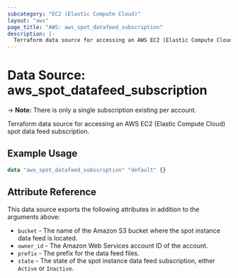```yaml
---
subcategory: "EC2 (Elastic Compute Cloud)"
layout: "aws"
page_title: "AWS: aws_spot_datafeed_subscription"
description: |-
  Terraform data source for accessing an AWS EC2 (Elastic Compute Cloud) spot data feed subscription.
---
```


# Data Source: aws_spot_datafeed_subscription

-> **Note:** There is only a single subscription existing per account.

Terraform data source for accessing an AWS EC2 (Elastic Compute Cloud) spot data feed subscription.

## Example Usage

```terraform
data "aws_spot_datafeed_subscription" "default" {}
```

## Attribute Reference

This data source exports the following attributes in addition to the arguments above:

* `bucket` - The name of the Amazon S3 bucket where the spot instance data feed is located.
* `owner_id` - The Amazon Web Services account ID of the account.
* `prefix` - The prefix for the data feed files.
* `state` - The state of the spot instance data feed subscription, either `Active` or `Inactive`.
